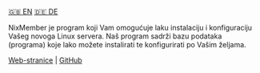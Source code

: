 [🇬🇧 EN](https://github.com/nixmember/nixmember/blob/main/EN.md) [🇩🇪 DE](https://github.com/nixmember/nixmember/blob/main/DE.md)

NixMember je program koji Vam omogućuje laku instalaciju i konfiguraciju Vašeg novoga Linux servera. Naš program sadrži bazu podataka (programa) koje lako možete instalirati te konfigurirati po Vašim željama.

[Web-stranice](https://nixmember.github.io) | [GitHub](https://github.com/nixmember)